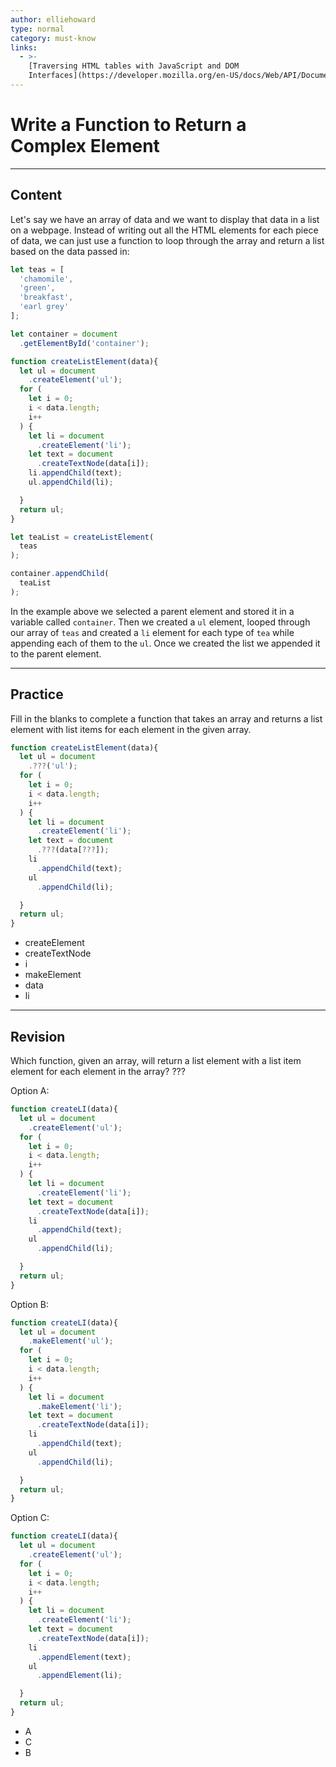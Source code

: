 ```yaml
---
author: elliehoward
type: normal
category: must-know
links:
  - >-
    [Traversing HTML tables with JavaScript and DOM
    Interfaces](https://developer.mozilla.org/en-US/docs/Web/API/Document_Object_Model/Traversing_an_HTML_table_with_JavaScript_and_DOM_Interfaces){documentation}
---
```


# Write a Function to Return a Complex Element


---

## Content

Let's say we have an array of data and we want to display that data in a list on a webpage.
Instead of writing out all the HTML elements for each piece of data, we can just use a function to loop through the array and return a list based on the data passed in:

```javascript
let teas = [
  'chamomile',
  'green',
  'breakfast',
  'earl grey'
];

let container = document
  .getElementById('container');

function createListElement(data){
  let ul = document
    .createElement('ul');
  for (
    let i = 0;
    i < data.length;
    i++
  ) {
    let li = document
      .createElement('li');
    let text = document
      .createTextNode(data[i]);
    li.appendChild(text);
    ul.appendChild(li);

  }  
  return ul;
}

let teaList = createListElement(
  teas
);

container.appendChild(
  teaList
);

```

In the example above we selected a parent element and stored it in a variable called `container`. Then we created a `ul` element, looped through our array of `teas` and created a `li` element for each type of `tea` while appending each of them to the `ul`. Once we created the list we appended it to the parent element.


---

## Practice

Fill in the blanks to complete a function that takes an array and returns a list element with list items for each element in the given array.

```javascript
function createListElement(data){
  let ul = document
    .???('ul');
  for (
    let i = 0;
    i < data.length;
    i++
  ) {
    let li = document
      .createElement('li');
    let text = document
      .???(data[???]);
    li
      .appendChild(text);
    ul
      .appendChild(li);

  }  
  return ul;
}
```

* createElement
* createTextNode
* i
* makeElement
* data
* li


---

## Revision

Which function, given an array, will return a list element with a list item element for each element in the array?
???

Option A:

```javascript
function createLI(data){
  let ul = document
    .createElement('ul');
  for (
    let i = 0;
    i < data.length;
    i++
  ) {
    let li = document
      .createElement('li');
    let text = document
      .createTextNode(data[i]);
    li
      .appendChild(text);
    ul
      .appendChild(li);

  }  
  return ul;
}
```

Option B:

```javascript
function createLI(data){
  let ul = document
    .makeElement('ul');
  for (
    let i = 0;
    i < data.length;
    i++
  ) {
    let li = document
      .makeElement('li');
    let text = document
      .createTextNode(data[i]);
    li
      .appendChild(text);
    ul
      .appendChild(li);

  }  
  return ul;
}
```

Option C:

```javascript
function createLI(data){
  let ul = document
    .createElement('ul');
  for (
    let i = 0;
    i < data.length;
    i++
  ) {
    let li = document
      .createElement('li');
    let text = document
      .createTextNode(data[i]);
    li
      .appendElement(text);
    ul
      .appendElement(li);

  }  
  return ul;
}
```

* A
* C
* B
